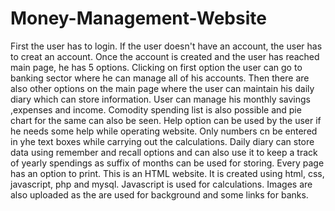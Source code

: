 # Money-Management-Website
First the user has to login. If the user doesn't have an account, the user has to creat an account.
Once the account is created and the user has reached main page, he has 5 options.
Clicking on first option the user can go to banking sector where he can manage all of his accounts. Then there are also other options on the main page where the user can maintain his daily diary which can store information. User can manage his monthly savings ,expenses and income. Comodity spending list is also possible and pie chart for the same can also be seen. Help option can be used by the user if he needs some help while operating website. Only numbers cn be entered in yhe text boxes while carrying out the calculations. Daily diary can store data using remember and recall options and can also use it to keep a track of yearly spendings as suffix of months can be used for storing.
Every page has an option to print.
This is an HTML website. It is created using html, css, javascript, php and mysql.
Javascript is used for calculations.
Images are also uploaded as the are used for background and some links for banks.
